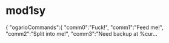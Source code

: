 # mod1sy
{ "ogarioCommands":{ "comm0":"Fuck!", "comm1":"Feed me!", "comm2":"Split into me!", "comm3":"Need backup at %cur…
